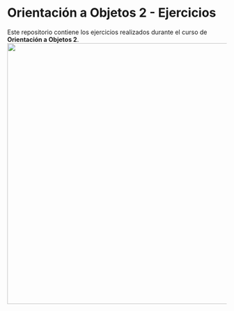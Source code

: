 # Orientación a Objetos 2 - Ejercicios

Este repositorio contiene los ejercicios realizados durante el curso de **Orientación a Objetos 2**. 
<img src="https://github.com/user-attachments/assets/cc029344-682b-4c98-8b26-333df48d96ca" width="600"/>

